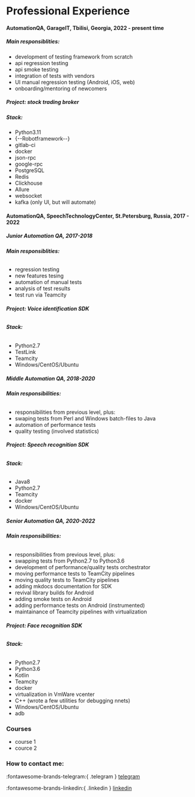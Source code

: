 Professional Experience
=======================

#### **AutomationQA, GarageIT, Tbilisi, Georgia, 2022 - present time**
##### **Main responsiblities:**

- development of testing framework from scratch
- api regression testing
- api smoke testing
- integration of tests with vendors
- UI manual regression testing (Android, iOS, web)
- onboarding/mentoring of newcomers

##### **Project: stock trading broker**
##### **Stack:**

- Python3.11
- {--Robotframework--}
- gitlab-ci
- docker
- json-rpc
- google-rpc
- PostgreSQL
- Redis
- Clickhouse
- Allure
- websocket
- kafka (only UI, but will automate)

#### **AutomationQA, SpeechTechnologyCenter, St.Petersburg, Russia, 2017 - 2022**
##### **Junior Automation QA, 2017-2018**
###### **Main responsiblities:**

- regression testing
- new features tesing
- automation of manual tests
- analysis of test results
- test run via Teamcity

###### **Project: Voice identification SDK**
###### **Stack:**

- Python2.7
- TestLink
- Teamcity
- Windows/CentOS/Ubuntu
##### **Middle Automation QA, 2018-2020**
###### **Main responsibilities:**

- responsibilities from previous level, plus:
- swaping tests from Perl and Windows batch-files to Java
- automation of performance tests
- quality testing (involved statistics)

###### **Project: Speech recognition SDK**
###### **Stack:**

- Java8
- Python2.7
- Teamcity
- docker
- Windows/CentOS/Ubuntu
##### **Senior Automation QA, 2020-2022**
###### **Main responsibilities:**

- responsibilities from previous level, plus:
- swapping tests from Python2.7 to Python3.6
- development of performance/quality tests orchestrator
- moving performance tests to TeamCity pipelines
- moving quality tests to TeamCity pipelines
- adding mkdocs documentation for SDK
- revival library builds for Android
- adding smoke tests on Android
- adding performance tests on Android (instrumented)
- maintainance of Teamcity pipelines with virtualization

###### **Project: Face recognition SDK**
###### **Stack:**

- Python2.7
- Python3.6
- Kotlin
- Teamcity
- docker
- virtualization in VmWare vcenter
- C++ (wrote a few utilities for debugging nnets)
- Windows/CentOS/Ubuntu
- adb

### Courses
- course 1
- cource 2

### How to contact me:

:fontawesome-brands-telegram:{ .telegram } [telegram](t.me/kohodono)

:fontawesome-brands-linkedin:{ .linkedin } [linkedin](https://www.linkedin.com/in/sergey-andreev-988611164/)
